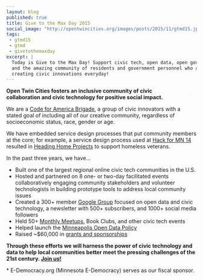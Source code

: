 ```yaml
---
layout: blog
published: true
title: Give to the Max Day 2015 
social_image: "http://opentwincities.org/images/posts/2015/11/gtmd15.jpg"
tags: 
 - gtmd15 
 - gtmd
 - givetothemaxday
excerpt: |
  Today is Give to the Max Day! Support civic tech, open data, open government,
  and the amazing community of residents and government personnel who are
  creating civic innovations everyday!
---
```


<div style="float: right; border: 1px solid #DDD; margin: 1rem; max-width: 100%;">
<script src="https://widgets.kimbia.com/widgets/form.js?channel=givemn-annual/project-embed&messagingProfile=5076221-Open-Twin-Cities&krpc=true&metadata=%7B%22projectTag%22%3A%225076221%22%2C%22projectName%22%3A%22Open%20Twin%20Cities%22%2C%22orgId%22%3A%225650419%22%2C%22orgName%22%3A%22Minnesota%20E-Democracy%22%2C%22projectReportingCode%22%3A%22opentwincities%22%7D&urlData=%7B%22doneeType%22%3A%22project%22%2C%22doneeId%22%3A%225076221%22%7D"></script>
</div>

**Open Twin Cities fosters an inclusive community of civic collaboration and civic technology for positive social impact.**

We are a [Code for America Brigade](http://brigade.codeforamerica.org/), a 
group of civic innovators with a stated goal of including all of our creative 
community, regardless of socioeconomic status, race, gender or age. 

We have embedded service design processes that put community members at the 
core; for example, a service design process used at [Hack for MN 14](/events/2014/06/21/hack-for-mn-2014/) 
resulted in [Heading Home Projects](/2014/07/16/hack-for-mn-2014-heading-home-projects/) 
to support homeless veterans.


In the past three years, we have...

- Built one of the largest regional online civic tech communities in the U.S.
- Hosted and partnered on 8 one- or two-day facilitated events collaboratively engaging community stakeholders and volunteer technologists in building prototype tools to address local community issues
- Created a 300+ member [Google Group](https://groups.google.com/forum/#!forum/twin-cities-brigade) focused on open data and civic technology, a newsletter with 500+ subscribers, and 1000+ social media followers
- Held 50+ [Monthly Meetups](http://www.meetup.com/OpenTwinCities/), Book Clubs, and other civic tech events
- Helped launch the [Minneapolis Open Data Policy](/2014/07/31/minneapolis-passes-open-data-policy/)
- Raised ~$60,000 in [grants and sponsorships](/sponsors/)

**Through these efforts we will harness the power of civic technology and data to help local communities better meet the pressing challenges of the 21st century.  [Join us!](/)**

\* E-Democracy.org (Minnesota E-Democracy) serves as our fiscal sponsor.
